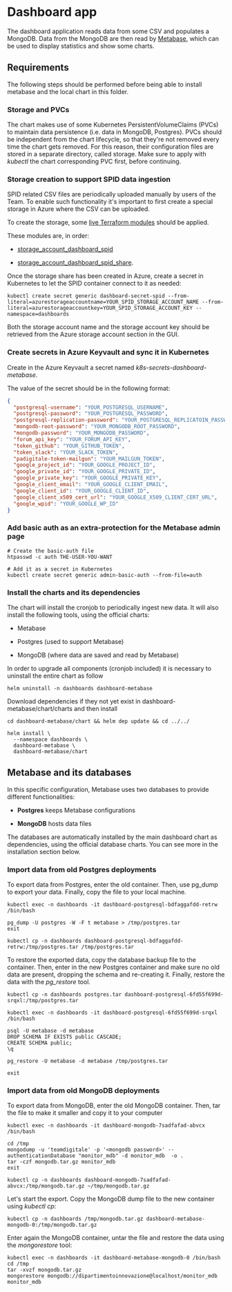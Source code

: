 # Dashboard app

The dashboard application reads data from some CSV and populates a MongoDB. Data from the MongoDB are then read by [Metabase](https://metabase.com/), which can be used to display statistics and show some charts.

## Requirements

The following steps should be performed before being able to install metabase and the local chart in this folder.

### Storage and PVCs

The chart makes use of some Kubernetes PersistentVolumeClaims (PVCs) to maintain data persistence (i.e. data in MongoDB, Postgres). PVCs should be independent from the chart lifecycle, so that they're not removed every time the chart gets removed. For this reason, their configuration files are stored in a separate directory, called storage.
Make sure to apply with *kubectl* the chart corresponding PVC first, before continuing.

### Storage creation to support SPID data ingestion

SPID related CSV files are periodically uploaded manually by users of the Team. To enable such functionality it's important to first create a special storage in Azure where the CSV can be uploaded.

To create the storage, some [live Terraform modules](https://github.com/teamdigitale/dpt-services-infra-tf-live) should be applied.

These modules are, in order:

* [storage_account_dashboard_spid](https://github.com/teamdigitale/dpt-services-infra-tf-live/tree/dev/westeurope/storage_account_dashboard_spid)

* [storage_account_dashboard_spid_share](https://github.com/teamdigitale/dpt-services-infra-tf-live/tree/dev/westeurope/storage_account_dashboard_spid_share).

Once the storage share has been created in Azure, create a secret in Kubernetes to let the SPID container connect to it as needed:

```shell
kubectl create secret generic dashboard-secret-spid --from-literal=azurestorageaccountname=YOUR_SPID_STORAGE_ACCOUNT_NAME --from-literal=azurestorageaccountkey=YOUR_SPID_STORAGE_ACCOUNT_KEY --namespace=dashboards
```

Both the storage account name and the storage account key should be retrieved from the Azure storage account section in the GUI.

### Create secrets in Azure Keyvault and sync it in Kubernetes

Create in the Azure Keyvault a secret named *k8s-secrets-dashboard-metabase*.

The value of the secret should be in the following format:

```json
{
  "postgresql-username": "YOUR_POSTGRESQL_USERNAME",
  "postgresql-password": "YOUR_POSTGRESQL_PASSWORD",
  "postgresql-replication-password": "YOUR_POSTGRESQL_REPLICATOIN_PASSWORD",
  "mongodb-root-password": "YOUR_MONGODB_ROOT_PASSWORD",
  "mongodb-password": "YOUR_MONGODB_PASSWORD",
  "forum_api_key": "YOUR_FORUM_API_KEY",
  "token_github": "YOUR_GITHUB_TOKEN",
  "token_slack": "YOUR_SLACK_TOKEN",
  "padigitale-token-mailgun": "YOUR_MAILGUN_TOKEN",
  "google_project_id": "YOUR_GOOGLE_PROJECT_ID",
  "google_private_id": "YOUR_GOOGLE_PRIVATE_ID",
  "google_private_key": "YOUR_GOOGLE_PRIVATE_KEY",
  "google_client_email": "YOUR_GOOGLE_CLIENT_EMAIL",
  "google_client_id": "YOUR_GOOGLE_CLIENT_ID",
  "google_client_x509_cert_url": "YOUR_GOOGLE_X509_CLIENT_CERT_URL",
  "google_wpid": "YOUR_GOOGLE_WP_ID"
}
```

### Add basic auth as an extra-protection for the Metabase admin page

```shell
# Create the basic-auth file
htpasswd -c auth THE-USER-YOU-WANT

# Add it as a secret in Kubernetes
kubectl create secret generic admin-basic-auth --from-file=auth
```

### Install the charts and its dependencies

The chart will install the cronjob to periodically ingest new data. It will also install the following tools, using the official charts:

* Metabase

* Postgres (used to support Metabase)

* MongoDB (where data are saved and read by Metabase)

In order to upgrade all components (cronjob included) it is necessary to uninstall the entire chart as follow

```shell
helm uninstall -n dashboards dashboard-metabase
```

Download dependencies if they not yet exist in dashboard-metabase/chart/charts and then install
```shell
cd dashboard-metabase/chart && helm dep update && cd ../../

helm install \
  --namespace dashboards \
  dashboard-metabase \
  dashboard-metabase/chart
```
## Metabase and its databases

In this specific configuration, Metabase uses two databases to provide different functionalities:

* **Postgres** keeps Metabase configurations

* **MongoDB** hosts data files

The databases are automatically installed by the main dashboard chart as dependencies, using the official database charts. You can see more in the installation section below.

### Import data from old Postgres deployments

To export data from Postgres, enter the old container. Then, use pg_dump to export your data. Finally, copy the file to your local machine.

```shell
kubectl exec -n dashboards -it dashboard-postgresql-bdfaggafdd-retrw /bin/bash

pg_dump -U postgres -W -F t metabase > /tmp/postgres.tar
exit

kubectl cp -n dashboards dashboard-postgresql-bdfaggafdd-retrw:/tmp/postgres.tar /tmp/postgres.tar
```

To restore the exported data, copy the database backup file to the container. Then, enter in the new Postgres container and make sure no old data are present, dropping the schema and re-creating it. Finally, restore the data with the *pg_restore* tool.

```shell
kubectl cp -n dashboards postgres.tar dashboard-postgresql-6fd55f699d-srqxl:/tmp/postgres.tar

kubectl exec -n dashboards -it dashboard-postgresql-6fd55f699d-srqxl /bin/bash

psql -U metabase -d metabase
DROP SCHEMA IF EXISTS public CASCADE;
CREATE SCHEMA public;
\q

pg_restore -U metabase -d metabase /tmp/postgres.tar

exit
```

### Import data from old MongoDB deployments

To export data from MongoDB, enter the old MongoDB container. Then, tar the file to make it smaller and copy it to your computer

```shell
kubectl exec -n dashboards -it dashboard-mongodb-7sadfafad-abvcx /bin/bash

cd /tmp
mongodump -u 'teamdigitale' -p '<mongodb password>' --authenticationDatabase "monitor_mdb" -d monitor_mdb  -o .
tar -czf mongodb.tar.gz monitor_mdb
exit

kubectl cp -n dashboards dashboard-mongodb-7sadfafad-abvcx:/tmp/mongodb.tar.gz ~/tmp/mongodb.tar.gz
```

Let's start the export. Copy the MongoDB dump file to the new container using *kubectl cp*:

```shell
kubectl cp -n dashboards /tmp/mongodb.tar.gz dashboard-metabase-mongodb-0:/tmp/mongodb.tar.gz
```

Enter again the MongoDB container, untar the file and restore the data using the *mongorestore* tool:

```shell
kubectl exec -n dashboards -it dashboard-metabase-mongodb-0 /bin/bash
cd /tmp
tar -xvzf mongodb.tar.gz
mongorestore mongodb://dipartimentoinnovazione@localhost/monitor_mdb monitor_mdb
```
